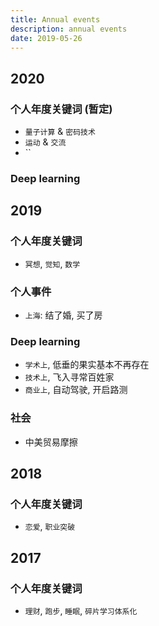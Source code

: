 ```yaml
---
title: Annual events
description: annual events
date: 2019-05-26
---
```


## 2020

### 个人年度关键词 (暂定)

* `量子计算` & `密码技术`
* `运动` & `交流`
* ``

### Deep learning

## 2019

### 个人年度关键词

* `冥想`, `觉知`, `数学`

### 个人事件

* `上海`: 结了婚, 买了房

### Deep learning

* `学术上`, 低垂的果实基本不再存在
* `技术上`, 飞入寻常百姓家
* `商业上`, 自动驾驶, 开启路测

### 社会

* 中美贸易摩擦

## 2018

### 个人年度关键词

* `恋爱`, `职业突破`

## 2017

### 个人年度关键词

* `理财`, `跑步`, `睡眠`, `碎片学习体系化`
